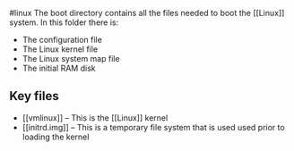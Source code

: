 #linux
The boot directory contains all the files needed to boot the [[Linux]] system. In this folder there is:
- The configuration file
- The Linux kernel file
- The Linux system map file
- The initial RAM disk
## Key files
- [[vmlinux]] – This is the [[Linux]] kernel
- [[initrd.img]] – This is a temporary file system that is used used prior to loading the kernel